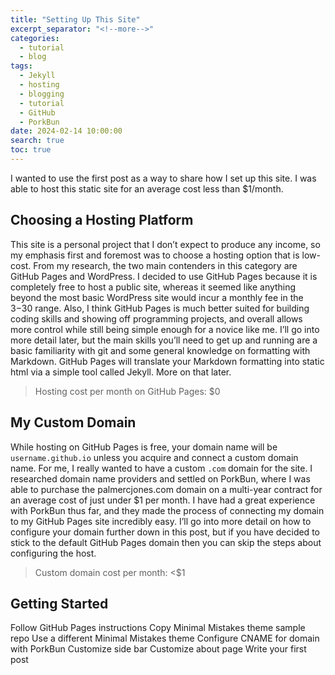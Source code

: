 ```yaml
---
title: "Setting Up This Site"
excerpt_separator: "<!--more-->"
categories:
  - tutorial
  - blog
tags:
  - Jekyll
  - hosting
  - blogging
  - tutorial
  - GitHub
  - PorkBun
date: 2024-02-14 10:00:00
search: true
toc: true
---
```


I wanted to use the first post as a way to share how I set up this site. I was able to host this static site for an average cost less than $1/month.

## Choosing a Hosting Platform
This site is a personal project that I don’t expect to produce any income, so my emphasis first and foremost was to choose a hosting option that is low-cost. From my research, the two main contenders in this category are GitHub Pages and WordPress. I decided to use GitHub Pages because it is completely free to host a public site, whereas it seemed like anything beyond the most basic WordPress site would incur a monthly fee in the $3-$30 range. Also, I think GitHub Pages is much better suited for building coding skills and showing off programming projects, and overall allows more control while still being simple enough for a novice like me. I’ll go into more detail later, but the main skills you’ll need to get up and running are a basic familiarity with git and some general knowledge on formatting with Markdown. GitHub Pages will translate your Markdown formatting into static html via a simple tool called Jekyll. More on that later.
>Hosting cost per month on GitHub Pages: $0

## My Custom Domain
While hosting on GitHub Pages is free, your domain name will be `username.github.io` unless you acquire and connect a custom domain name. For me, I really wanted to have a custom `.com` domain for the site. I researched domain name providers and settled on PorkBun, where I was able to purchase the palmercjones.com domain on a multi-year contract for an average cost of just under $1 per month. I have had a great experience with PorkBun thus far, and they made the process of connecting my domain to my GitHub Pages site incredibly easy. I’ll go into more detail on how to configure your domain further down in this post, but if you have decided to stick to the default GitHub Pages domain then you can skip the steps about configuring the host.
>Custom domain cost per month: <$1

## Getting Started
Follow GitHub Pages instructions
Copy Minimal Mistakes theme sample repo
Use a different Minimal Mistakes theme
Configure CNAME for domain with PorkBun
Customize side bar
Customize about page
Write your first post
